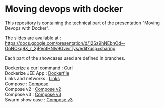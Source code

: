 # Moving devops with docker

This repository is containing the technical part of the presentation "Moving Devops with Docker".

The slides are available at : https://docs.google.com/presentation/d/12Sz9hNEbnOd--GoNOkq9X_r_XjPeotHNlv9GvivrTys/edit?usp=sharing

Each part of the showcases used are defined in branches.

Dockerize a curl command : [Curl](/fteychene/movings-devops-with-docker/tree/curl)  
Dockerize JEE App :  [Dockerfile](/fteychene/movings-devops-with-docker/tree/dockerfile)  
Links and networks : [Links](/fteychene/movings-devops-with-docker/tree/links)  
Compose : [Compose](/fteychene/movings-devops-with-docker/tree/compose)  
Compose v2 : [Compose v2](/fteychene/movings-devops-with-docker/tree/compose2)  
Compose v3 : [Compose v3](/fteychene/movings-devops-with-docker/tree/compose3)  
Swarm show case : [Compose v3](/fteychene/movings-devops-with-docker/tree/swarm)  
